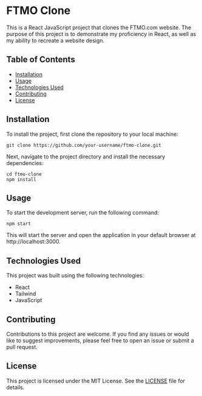 

# FTMO Clone

This is a React JavaScript project that clones the FTMO.com website. The purpose of this project is to demonstrate my proficiency in React, as well as my ability to recreate a website design.

## Table of Contents

- [Installation](#installation)
- [Usage](#usage)
- [Technologies Used](#technologies-used)
- [Contributing](#contributing)
- [License](#license)

## Installation

To install the project, first clone the repository to your local machine:

```
git clone https://github.com/your-username/ftmo-clone.git
```

Next, navigate to the project directory and install the necessary dependencies:

```
cd ftmo-clone
npm install
```

## Usage

To start the development server, run the following command:

```
npm start
```

This will start the server and open the application in your default browser at http://localhost:3000.

## Technologies Used

This project was built using the following technologies:

- React
- Tailwind
- JavaScript

## Contributing

Contributions to this project are welcome. If you find any issues or would like to suggest improvements, please feel free to open an issue or submit a pull request.

## License

This project is licensed under the MIT License. See the [LICENSE](LICENSE) file for details.